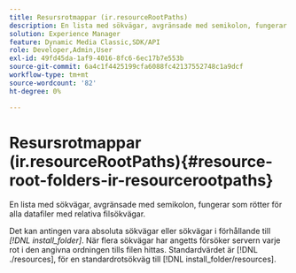 ```yaml
---
title: Resursrotmappar (ir.resourceRootPaths)
description: En lista med sökvägar, avgränsade med semikolon, fungerar som rötter för alla datafiler med relativa filsökvägar.
solution: Experience Manager
feature: Dynamic Media Classic,SDK/API
role: Developer,Admin,User
exl-id: 49fd45da-1af9-4016-8fc6-6ec17b7e553b
source-git-commit: 6a4c1f4425199cfa6088fc42137552748c1a9dcf
workflow-type: tm+mt
source-wordcount: '82'
ht-degree: 0%

---
```


# Resursrotmappar (ir.resourceRootPaths){#resource-root-folders-ir-resourcerootpaths}

En lista med sökvägar, avgränsade med semikolon, fungerar som rötter för alla datafiler med relativa filsökvägar.

Det kan antingen vara absoluta sökvägar eller sökvägar i förhållande till *[!DNL install_folder]*. När flera sökvägar har angetts försöker servern varje rot i den angivna ordningen tills filen hittas. Standardvärdet är [!DNL ./resources], för en standardrotsökväg till [!DNL install_folder/resources].
